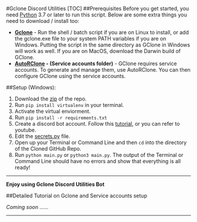 #Gclone Discord Utilities
[TOC]
##Prerequisites
Before you get started, you need [Python](https://www.python.org/) 3.7 or later to run this script. Below are some extra things you need to download / install too:

- **[Gclone](https://github.com/donwa/gclone)** - Run the shell / batch script if you are on Linux to install, or add the gclone.exe file to your system PATH variables if you are on Windows. Putting the script in the same directory as GClone in Windows will work as well. If you are on MacOS, download the Darwin build of GClone.
- **[AutoRClone](https://github.com/xyou365/autorclone) - (Service accounts folder)** - GClone requires service accounts. To generate and manage them, use AutoRClone. You can then configure GClone using the service accounts.

##Setup (Windows):
1. Download the [zip](https://codeload.github.com/jsmsj/Gclone-Discord-Utilities/zip/refs/heads/main) of the repo.
2. Run `pip install virtualenv` in your terminal.
3. Activate the virtual enviorment.
4. Run `pip install -r requirements.txt`
5. Create a discord bot account. Follow this [tutorial](https://discordpy.readthedocs.io/en/stable/discord.html), or you can refer to youtube.
6. Edit the [secrets.py](secrets.py) file.
7. Open up your Terminal or Command Line and then `cd` into the directory of the Cloned GitHub Repo.
8. Run `python main.py` or `python3 main.py`. The output of the Terminal or Command Line should have no errors and show that everything is all ready!
---
**Enjoy using Gclone Discord Utilities Bot**

##Detailed Tutorial on Gclone and Service accounts setup

*Coming soon ......*

---